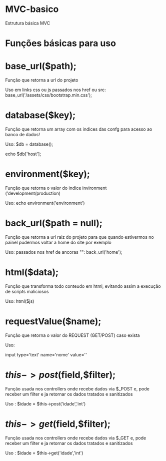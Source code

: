 # MVC-basico
Estrutura básica MVC

# Funções básicas para uso

# base_url($path);
<p>Função que retorna a url do projeto</p>
<p>Uso em links css ou js passados nos href ou src: base_url('/assets/css/bootstrap.min.css');</p>

# database($key);
<p>Função que retorna um array com os indices das confg para acesso ao banco de dados!</p>
<p>Uso: $db = database();</p>
<p>echo $db['host'];</p>

# environment($key);
<p>Função que retorna o valor do indice invironment ('development/production)</p>
<p>Uso: echo environment('environment')</p>

# back_url($path = null);
<p>Função que retorna a url raiz do projeto para que quando estivermos no painel pudermos voltar a home do site por exemplo</p>
<p>Uso: passados nos href de ancoras "<a>": back_url('home');</p>

# html($data);
<p>Função que transforma todo conteudo em html, evitando assim a execução de scripts maliciosos</p>
<p>Uso: html($js)</p>

# requestValue($name);
<p>Função que retorna o valor do REQUEST (GET/POST) caso exista</p>
<p>Uso:</p>
input type='text' name='nome' value='<?php echo requestValue('nome');?>'

# $this->post($field,$filter);
<p>Função usada nos controllers onde recebe dados via $_POST e, pode receber um filter e ja retornar os dados tratados e sanitizados</p>
<p>Uso : $idade = $this->post('idade','int')</p>

# $this->get($field,$filter);
<p>Função usada nos controllers onde recebe dados via $_GET e, pode receber um filter e ja retornar os dados tratados e sanitizados</p>
<p>Uso : $idade = $this->get('idade','int')</p>
